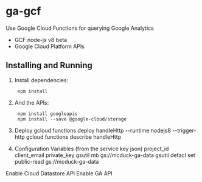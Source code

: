 # ga-gcf

Use Google Cloud Functions for querying Google Analytics

* GCF node-js v8 beta
* Google Cloud Platform APIs


## Installing and Running


1. Install dependencies:

        npm install

2. And the APIs:

        npm install googleapis
        npm install --save @google-cloud/storage

3. Deploy
		gcloud functions deploy handleHttp --runtime nodejs8 --trigger-http
		gcloud functions describe handleHttp

4. Configuration Variables (from the service key json)
		project_id
		client_email
		private_key
		gsutil mb gs://mcduck-ga-data
		gsutil defacl set public-read gs://mcduck-ga-data

Enable Cloud Datastore API
Enable GA API